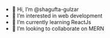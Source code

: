 - 👋 Hi, I’m @shagufta-gulzar
- 👀 I’m interested in web development
- 🌱 I’m currently learning ReactJs
- 💞️ I’m looking to collaborate on MERN


<!---
shagufta-gulzar/shagufta-gulzar is a ✨ special ✨ repository because its `README.md` (this file) appears on your GitHub profile.
You can click the Preview link to take a look at your changes.
--->
